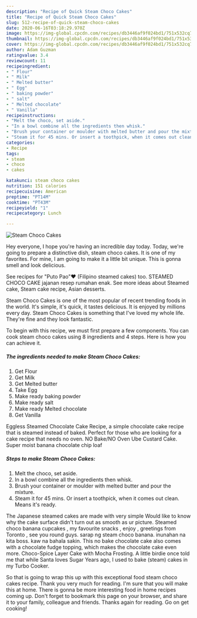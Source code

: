 ```yaml
---
description: "Recipe of Quick Steam Choco Cakes"
title: "Recipe of Quick Steam Choco Cakes"
slug: 512-recipe-of-quick-steam-choco-cakes
date: 2020-06-16T03:18:29.970Z
image: https://img-global.cpcdn.com/recipes/db3446af9f024bd1/751x532cq70/steam-choco-cakes-recipe-main-photo.jpg
thumbnail: https://img-global.cpcdn.com/recipes/db3446af9f024bd1/751x532cq70/steam-choco-cakes-recipe-main-photo.jpg
cover: https://img-global.cpcdn.com/recipes/db3446af9f024bd1/751x532cq70/steam-choco-cakes-recipe-main-photo.jpg
author: Adam Guzman
ratingvalue: 3.4
reviewcount: 11
recipeingredient:
- " Flour"
- " Milk"
- " Melted butter"
- " Egg"
- " baking powder"
- " salt"
- " Melted chocolate"
- " Vanilla"
recipeinstructions:
- "Melt the choco, set aside."
- "In a bowl combine all the ingredients then whisk."
- "Brush your container or moulder with melted butter and pour the mixture."
- "Steam it for 45 mins. Or insert a toothpick, when it comes out clean. Means it&#39;s ready."
categories:
- Recipe
tags:
- steam
- choco
- cakes

katakunci: steam choco cakes 
nutrition: 151 calories
recipecuisine: American
preptime: "PT14M"
cooktime: "PT43M"
recipeyield: "1"
recipecategory: Lunch

---
```



![Steam Choco Cakes](https://img-global.cpcdn.com/recipes/db3446af9f024bd1/751x532cq70/steam-choco-cakes-recipe-main-photo.jpg)

Hey everyone, I hope you're having an incredible day today. Today, we're going to prepare a distinctive dish, steam choco cakes. It is one of my favorites. For mine, I am going to make it a little bit unique. This is gonna smell and look delicious.

See recipes for &#34;Puto Pao&#34;♥️ (Filipino steamed cakes) too. STEAMED CHOCO CAKE jajanan resep rumahan enak. See more ideas about Steamed cake, Steam cake recipe, Asian desserts.

Steam Choco Cakes is one of the most popular of recent trending foods in the world. It's simple, it's quick, it tastes delicious. It is enjoyed by millions every day. Steam Choco Cakes is something that I've loved my whole life. They're fine and they look fantastic.


To begin with this recipe, we must first prepare a few components. You can cook steam choco cakes using 8 ingredients and 4 steps. Here is how you can achieve it.

<!--inarticleads1-->

##### The ingredients needed to make Steam Choco Cakes:

1. Get  Flour
1. Get  Milk
1. Get  Melted butter
1. Take  Egg
1. Make ready  baking powder
1. Make ready  salt
1. Make ready  Melted chocolate
1. Get  Vanilla


Eggless Steamed Chocolate Cake Recipe, a simple chocolate cake recipe that is steamed instead of baked. Perfect for those who are looking for a cake recipe that needs no oven. NO Bake/NO Oven Ube Custard Cake. Super moist banana chocolate chip loaf 

<!--inarticleads2-->

##### Steps to make Steam Choco Cakes:

1. Melt the choco, set aside.
1. In a bowl combine all the ingredients then whisk.
1. Brush your container or moulder with melted butter and pour the mixture.
1. Steam it for 45 mins. Or insert a toothpick, when it comes out clean. Means it&#39;s ready.


The Japanese steamed cakes are made with very simple Would like to know why the cake surface didn&#39;t turn out as smooth as ur picture. Steamed choco banana cupcakes , my favourite snacks , enjoy , greetings from Toronto , see you round guys. sarap ng steam choco banana. inunahan na kita boss. kaw na bahala sakin. This no bake chocolate cake also comes with a chocolate fudge topping, which makes the chocolate cake even more. Choco-Spice Layer Cake with Mocha Frosting. A little birdie once told me that while Santa loves Sugar Years ago, I used to bake (steam) cakes in my Turbo Cooker. 

So that is going to wrap this up with this exceptional food steam choco cakes recipe. Thank you very much for reading. I'm sure that you will make this at home. There is gonna be more interesting food in home recipes coming up. Don't forget to bookmark this page on your browser, and share it to your family, colleague and friends. Thanks again for reading. Go on get cooking!

